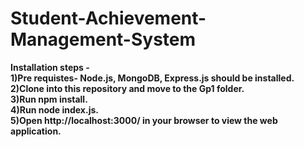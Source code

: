 # Student-Achievement-Management-System
**Installation steps -<br />
1)Pre requistes- Node.js, MongoDB, Express.js should be installed.<br />
2)Clone into this repository and move to the Gp1 folder.<br />
3)Run npm install.<br />
4)Run node index.js.<br />
5)Open http://localhost:3000/ in your browser to view the web application.<br />**
